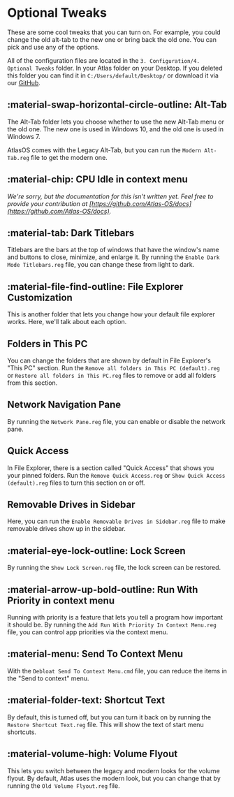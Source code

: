 # Optional Tweaks

These are some cool tweaks that you can turn on. For example, you could change the old alt-tab to the new one or bring back the old one. You can pick and use any of the options.

All of the configuration files are located in the `3. Configuration/4. Optional Tweaks` folder. In your Atlas folder on your Desktop. If you deleted this folder you can find it in `C:/Users/default/Desktop/` or download it via our [GitHub](https://github.com/Atlas-OS/Atlas/tree/main/src/Executables/Atlas).

## :material-swap-horizontal-circle-outline: Alt-Tab

The Alt-Tab folder lets you choose whether to use the new Alt-Tab menu or the old one. The new one is used in Windows 10, and the old one is used in Windows 7.

AtlasOS comes with the Legacy Alt-Tab, but you can run the ``Modern Alt-Tab.reg`` file to get the modern one.

## :material-chip: CPU Idle in context menu

*We're sorry, but the documentation for this isn't written yet. Feel free to provide your contribution at [https://github.com/Atlas-OS/docs](https://github.com/Atlas-OS/docs).*

## :material-tab: Dark Titlebars

Titlebars are the bars at the top of windows that have the window's name and buttons to close, minimize, and enlarge it. By running the ``Enable Dark Mode Titlebars.reg`` file, you can change these from light to dark.

## :material-file-find-outline: File Explorer Customization

This is another folder that lets you change how your default file explorer works. Here, we'll talk about each option.

## Folders in This PC

You can change the folders that are shown by default in File Explorer's "This PC" section. Run the ``Remove all folders in This PC (default).reg`` or ``Restore all folders in This PC.reg`` files to remove or add all folders from this section.

## Network Navigation Pane

By running the ``Network Pane.reg`` file, you can enable or disable the network pane.

## Quick Access

In File Explorer, there is a section called "Quick Access" that shows you your pinned folders. Run the ``Remove Quick Access.reg`` or ``Show Quick Access (default).reg`` files to turn this section on or off.

## Removable Drives in Sidebar

Here, you can run the ``Enable Removable Drives in Sidebar.reg`` file to make removable drives show up in the sidebar.

## :material-eye-lock-outline: Lock Screen

By running the ``Show Lock Screen.reg`` file, the lock screen can be restored.

## :material-arrow-up-bold-outline: Run With Priority in context menu

Running with priority is a feature that lets you tell a program how important it should be. By running the ``Add Run With Priority In Context Menu.reg`` file, you can control app priorities via the context menu.

## :material-menu: Send To Context Menu

With the ``Debloat Send To Context Menu.cmd`` file, you can reduce the items in the "Send to context" menu.

## :material-folder-text: Shortcut Text

By default, this is turned off, but you can turn it back on by running the ``Restore Shortcut Text.reg`` file. This will show the text of start menu shortcuts.

## :material-volume-high: Volume Flyout

This lets you switch between the legacy and modern looks for the volume flyout. By default, Atlas uses the modern look, but you can change that by running the ``Old Volume Flyout.reg`` file.
